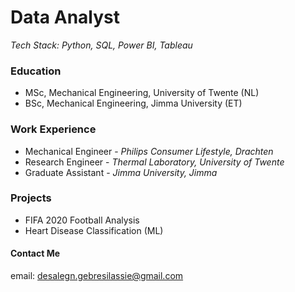 # Data Analyst
*Tech Stack: Python, SQL, Power BI, Tableau*

### Education 
-  MSc, Mechanical Engineering,  University of Twente (NL)
-  BSc, Mechanical Engineering, Jimma University (ET)

### Work Experience
-  Mechanical Engineer - *Philips Consumer Lifestyle, Drachten*
-  Research Engineer - *Thermal Laboratory, University of Twente*
-  Graduate Assistant - *Jimma University, Jimma*

### Projects
- FIFA 2020 Football Analysis
- Heart Disease Classification (ML)

#### Contact Me
email: desalegn.gebresilassie@gmail.com
